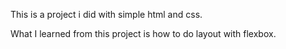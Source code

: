 This is a project i did with simple html and css.

What I learned from this project is how to do layout with flexbox.